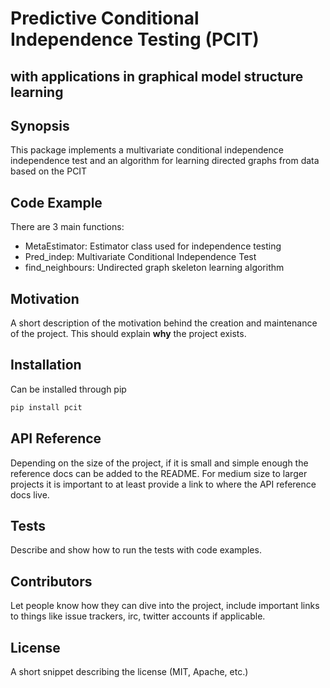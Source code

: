 # Predictive Conditional Independence Testing (PCIT)
## with applications in graphical model structure learning

## Synopsis

This package implements a multivariate conditional independence independence test and an algorithm for learning directed graphs from data based on the PCIT

## Code Example

There are 3 main functions:
- MetaEstimator: Estimator class used for independence testing
- Pred_indep: Multivariate Conditional Independence Test
- find_neighbours: Undirected graph skeleton learning algorithm



## Motivation

A short description of the motivation behind the creation and maintenance of the project. This should explain **why** the project exists.

## Installation
Can be installed through pip

```python
pip install pcit
```

## API Reference

Depending on the size of the project, if it is small and simple enough the reference docs can be added to the README. For medium size to larger projects it is important to at least provide a link to where the API reference docs live.

## Tests

Describe and show how to run the tests with code examples.

## Contributors

Let people know how they can dive into the project, include important links to things like issue trackers, irc, twitter accounts if applicable.

## License

A short snippet describing the license (MIT, Apache, etc.)
